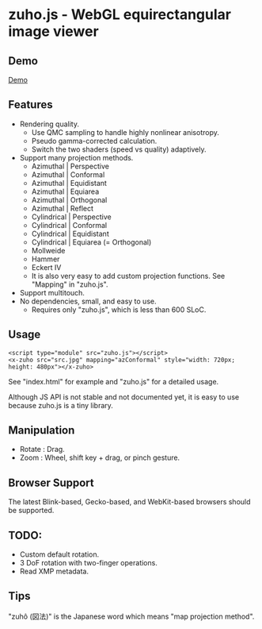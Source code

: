 # zuho.js - WebGL equirectangular image viewer

## Demo

[Demo](https://mimosa-pudica.net/zuho/)

## Features

- Rendering quality.
	- Use QMC sampling to handle highly nonlinear anisotropy.
	- Pseudo gamma-corrected calculation.
	- Switch the two shaders (speed vs quality) adaptively.
- Support many projection methods.
	- Azimuthal | Perspective
	- Azimuthal | Conformal
	- Azimuthal | Equidistant
	- Azimuthal | Equiarea
	- Azimuthal | Orthogonal
	- Azimuthal | Reflect
	- Cylindrical | Perspective
	- Cylindrical | Conformal
	- Cylindrical | Equidistant
	- Cylindrical | Equiarea (= Orthogonal)
	- Mollweide
	- Hammer
	- Eckert IV
	- It is also very easy to add custom projection functions.  See
	  "Mapping" in "zuho.js".
- Support multitouch.
- No dependencies, small, and easy to use.
	- Requires only "zuho.js", which is less than 600 SLoC.

## Usage

	<script type="module" src="zuho.js"></script>
	<x-zuho src="src.jpg" mapping="azConformal" style="width: 720px; height: 480px"></x-zuho>

See "index.html" for example and "zuho.js" for a detailed usage.

Although JS API is not stable and not documented yet, it is easy to use because
zuho.js is a tiny library.

## Manipulation

- Rotate : Drag.
- Zoom : Wheel, shift key + drag, or pinch gesture.

## Browser Support

The latest Blink-based, Gecko-based, and WebKit-based browsers should be supported.

## TODO:

- Custom default rotation.
- 3 DoF rotation with two-finger operations.
- Read XMP metadata.

## Tips

"zuhô (図法)" is the Japanese word which means "map projection method".
